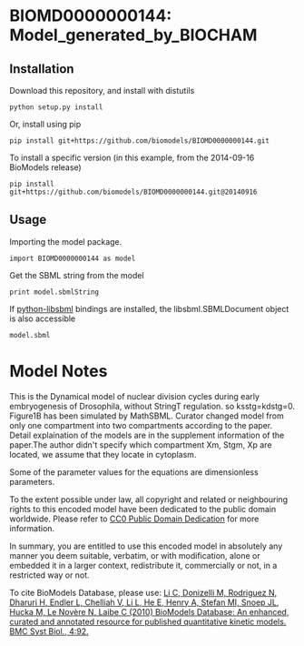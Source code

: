 # BIOMD0000000144: Model_generated_by_BIOCHAM

## Installation

Download this repository, and install with distutils

`python setup.py install`

Or, install using pip

`pip install git+https://github.com/biomodels/BIOMD0000000144.git`

To install a specific version (in this example, from the 2014-09-16 BioModels release)

`pip install git+https://github.com/biomodels/BIOMD0000000144.git@20140916`

## Usage

Importing the model package.

`import BIOMD0000000144 as model`

Get the SBML string from the model

`print model.sbmlString`

If [python-libsbml](https://pypi.python.org/pypi/python-libsbml) bindings are
installed, the libsbml.SBMLDocument object is also accessible

`model.sbml`


# Model Notes


This is the Dynamical model of nuclear division cycles during early
embryogenesis of Drosophila, without StringT regulation. so ksstg=kdstg=0.
Figure1B has been simulated by MathSBML. Curator changed model from only one
compartment into two compartments according to the paper. Detail explaination
of the models are in the supplement information of the paper.The author didn't
specify which compartment Xm, Stgm, Xp are located, we assume that they locate
in cytoplasm.

Some of the parameter values for the equations are dimensionless parameters.

  

To the extent possible under law, all copyright and related or neighbouring
rights to this encoded model have been dedicated to the public domain
worldwide. Please refer to [CC0 Public Domain
Dedication](http://creativecommons.org/publicdomain/zero/1.0/) for more
information.

In summary, you are entitled to use this encoded model in absolutely any
manner you deem suitable, verbatim, or with modification, alone or embedded it
in a larger context, redistribute it, commercially or not, in a restricted way
or not.

  

To cite BioModels Database, please use: [Li C, Donizelli M, Rodriguez N,
Dharuri H, Endler L, Chelliah V, Li L, He E, Henry A, Stefan MI, Snoep JL,
Hucka M, Le Novère N, Laibe C (2010) BioModels Database: An enhanced, curated
and annotated resource for published quantitative kinetic models. BMC Syst
Biol., 4:92.](http://www.ncbi.nlm.nih.gov/pubmed/20587024)


